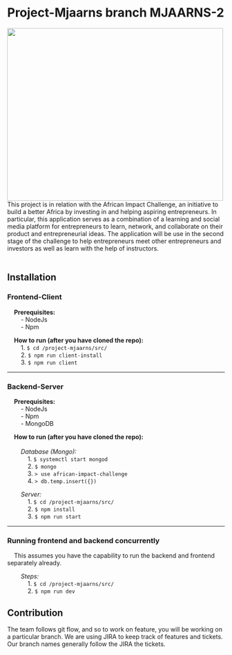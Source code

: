 # Project-Mjaarns branch MJAARNS-2
<img src="https://images.squarespace-cdn.com/content/5959429eff7c50228e412bf1/1607561881703-9EE9CN7L551HJPITP9XB/AII+LOGO.png?format=1500w&content-type=image%2Fpng" width="500" height="400">
This project is in relation with the African Impact Challenge, an initiative to build a better Africa by investing in and helping aspiring entrepreneurs.
In particular, this application serves as a combination of a learning and social media platform for entrepreneurs to learn, network, and collaborate on their product and entrepreneurial ideas.
The application will be use in the second stage of the challenge to help entrepreneurs meet other entrepreneurs and investors as well as learn with the help of instructors.<br />
<br />

## Installation <br />
### Frontend-Client
&nbsp;&nbsp;&nbsp;&nbsp;**Prerequisites:** <br />
&nbsp;&nbsp;&nbsp;&nbsp;&nbsp;&nbsp;&nbsp;&nbsp;- NodeJs <br />
&nbsp;&nbsp;&nbsp;&nbsp;&nbsp;&nbsp;&nbsp;&nbsp;- Npm <br />

&nbsp;&nbsp;&nbsp;&nbsp;**How to run (after you have cloned the repo):** <br />
&nbsp;&nbsp;&nbsp;&nbsp;&nbsp;&nbsp;&nbsp;&nbsp;1. `$ cd /project-mjaarns/src/` <br />
&nbsp;&nbsp;&nbsp;&nbsp;&nbsp;&nbsp;&nbsp;&nbsp;2. `$ npm run client-install` <br />
&nbsp;&nbsp;&nbsp;&nbsp;&nbsp;&nbsp;&nbsp;&nbsp;3. `$ npm run client` <br />

---

### Backend-Server
&nbsp;&nbsp;&nbsp;&nbsp;**Prerequisites:** <br />
&nbsp;&nbsp;&nbsp;&nbsp;&nbsp;&nbsp;&nbsp;&nbsp;- NodeJs <br />
&nbsp;&nbsp;&nbsp;&nbsp;&nbsp;&nbsp;&nbsp;&nbsp;- Npm <br />
&nbsp;&nbsp;&nbsp;&nbsp;&nbsp;&nbsp;&nbsp;&nbsp;- MongoDB <br />

&nbsp;&nbsp;&nbsp;&nbsp;**How to run (after you have cloned the repo):** <br /><br />
&nbsp;&nbsp;&nbsp;&nbsp;&nbsp;&nbsp;&nbsp;&nbsp;*Database (Mongo):* <br />
&nbsp;&nbsp;&nbsp;&nbsp;&nbsp;&nbsp;&nbsp;&nbsp;&nbsp;&nbsp;&nbsp;&nbsp;1. `$ systemctl start mongod` <br />
&nbsp;&nbsp;&nbsp;&nbsp;&nbsp;&nbsp;&nbsp;&nbsp;&nbsp;&nbsp;&nbsp;&nbsp;2. `$ mongo` <br />
&nbsp;&nbsp;&nbsp;&nbsp;&nbsp;&nbsp;&nbsp;&nbsp;&nbsp;&nbsp;&nbsp;&nbsp;3. `> use african-impact-challenge` <br />
&nbsp;&nbsp;&nbsp;&nbsp;&nbsp;&nbsp;&nbsp;&nbsp;&nbsp;&nbsp;&nbsp;&nbsp;4. `> db.temp.insert({})` <br />

&nbsp;&nbsp;&nbsp;&nbsp;&nbsp;&nbsp;&nbsp;&nbsp;*Server:* <br />
&nbsp;&nbsp;&nbsp;&nbsp;&nbsp;&nbsp;&nbsp;&nbsp;&nbsp;&nbsp;&nbsp;&nbsp;1. `$ cd /project-mjaarns/src/` <br />
&nbsp;&nbsp;&nbsp;&nbsp;&nbsp;&nbsp;&nbsp;&nbsp;&nbsp;&nbsp;&nbsp;&nbsp;2. `$ npm install` <br />
&nbsp;&nbsp;&nbsp;&nbsp;&nbsp;&nbsp;&nbsp;&nbsp;&nbsp;&nbsp;&nbsp;&nbsp;3. `$ npm run start` <br />

---

### Running frontend and backend concurrently
&nbsp;&nbsp;&nbsp;&nbsp;This assumes you have the capability to run the backend and frontend separately already.

&nbsp;&nbsp;&nbsp;&nbsp;&nbsp;&nbsp;&nbsp;&nbsp;*Steps:* <br />
&nbsp;&nbsp;&nbsp;&nbsp;&nbsp;&nbsp;&nbsp;&nbsp;&nbsp;&nbsp;&nbsp;&nbsp;1. `$ cd /project-mjaarns/src/`<br />
&nbsp;&nbsp;&nbsp;&nbsp;&nbsp;&nbsp;&nbsp;&nbsp;&nbsp;&nbsp;&nbsp;&nbsp;2. `$ npm run dev`

## Contribution <br />
The team follows git flow, and so to work on feature, you will be working on a particular branch. We are using JIRA to keep track of features and tickets.<br />
Our branch names generally follow the JIRA the tickets.<br />
